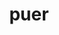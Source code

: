 ---
title: puer
meaning: boy
ch: [three, ss, ss4]
pos: noun
stem: puer
genend: ī
abbgender: m.
abbgender2: masc.
gender: masculine
declension: second
six: y
---